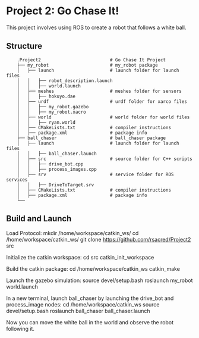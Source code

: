# Project 2: Go Chase It!

This project involves using ROS to create a robot that follows a white ball.


## Structure
```
    .Project2                          # Go Chase It Project
    ├── my_robot                       # my_robot package                   
    │   ├── launch                     # launch folder for launch files   
    │   │   ├── robot_description.launch
    │   │   ├── world.launch
    │   ├── meshes                     # meshes folder for sensors
    │   │   ├── hokuyo.dae
    │   ├── urdf                       # urdf folder for xarco files
    │   │   ├── my_robot.gazebo
    │   │   ├── my_robot.xacro
    │   ├── world                      # world folder for world files
    │   │   ├── ryan.world
    │   ├── CMakeLists.txt             # compiler instructions
    │   ├── package.xml                # package info
    ├── ball_chaser                    # ball_chaser package                   
    │   ├── launch                     # launch folder for launch files   
    │   │   ├── ball_chaser.launch
    │   ├── src                        # source folder for C++ scripts
    │   │   ├── drive_bot.cpp
    │   │   ├── process_images.cpp
    │   ├── srv                        # service folder for ROS services
    │   │   ├── DriveToTarget.srv
    │   ├── CMakeLists.txt             # compiler instructions
    │   ├── package.xml                # package info                  
    └──   
```
## Build and Launch

Load Protocol:
mkdir /home/workspace/catkin_ws/
cd /home/workspace/catkin_ws/
git clone https://github.com/rsacred/Project2 src

Initialize the catkin workspace:
cd src
catkin_init_workspace

Build the catkin package:
cd /home/workspace/catkin_ws
catkin_make

Launch the gazebo simulation:
source devel/setup.bash
roslaunch my_robot world.launch

In a new terminal, launch ball_chaser by launching the drive_bot and process_image nodes:
cd /home/workspace/catkin_ws
source devel/setup.bash
roslaunch ball_chaser ball_chaser.launch

Now you can move the white ball in the world and observe the robot following it.
